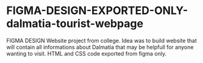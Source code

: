 # FIGMA-DESIGN-EXPORTED-ONLY-dalmatia-tourist-webpage

FIGMA DESIGN
Website project from college. Idea was to build website that will contain all informations about Dalmatia that may be helpfull for anyone wanting to visit.
HTML and CSS code exported from figma only.
